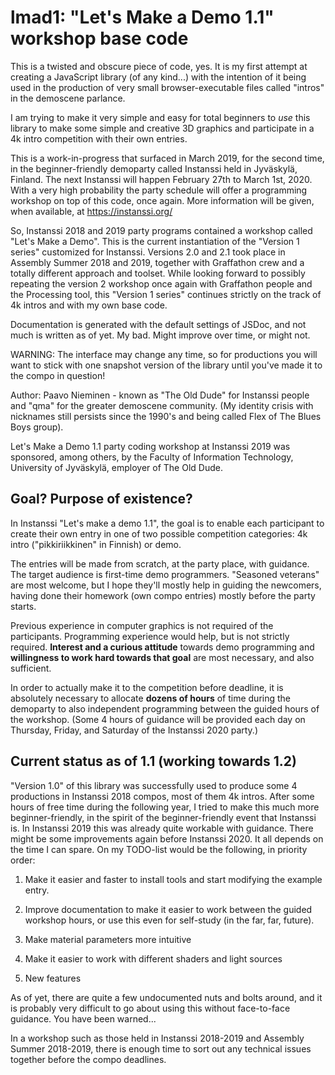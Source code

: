 # lmad1: "Let's Make a Demo 1.1" workshop base code

This is a twisted and obscure piece of code, yes. It is my first
attempt at creating a JavaScript library (of any kind...) with the
intention of it being used in the production of very small
browser-executable files called "intros" in the demoscene parlance.

I am trying to make it very simple and easy for total beginners to
*use* this library to make some simple and creative 3D graphics and
participate in a 4k intro competition with their own entries.

This is a work-in-progress that surfaced in March 2019, for the second
time, in the beginner-friendly demoparty called Instanssi held in
Jyväskylä, Finland. The next Instanssi will happen February 27th to
March 1st, 2020. With a very high probability the party schedule will
offer a programming workshop on top of this code, once again. More
information will be given, when available, at https://instanssi.org/

So, Instanssi 2018 and 2019 party programs contained a workshop called
"Let's Make a Demo". This is the current instantiation of the "Version
1 series" customized for Instanssi. Versions 2.0 and 2.1 took place in
Assembly Summer 2018 and 2019, together with Graffathon crew and a
totally different approach and toolset. While looking forward to
possibly repeating the version 2 workshop once again with Graffathon
people and the Processing tool, this "Version 1 series" continues
strictly on the track of 4k intros and with my own base code.

Documentation is generated with the default settings of JSDoc, and not
much is written as of yet. My bad. Might improve over time, or might
not.

WARNING: The interface may change any time, so for productions you
will want to stick with one snapshot version of the library until
you've made it to the compo in question!

Author: Paavo Nieminen - known as "The Old Dude" for Instanssi people
and "qma" for the greater demoscene community. (My identity crisis
with nicknames still persists since the 1990's and being called Flex of
The Blues Boys group).

Let's Make a Demo 1.1 party coding workshop at Instanssi 2019 was
sponsored, among others, by the Faculty of Information Technology,
University of Jyväskylä, employer of The Old Dude.

## Goal? Purpose of existence?

In Instanssi "Let's make a demo 1.1", the goal is to enable each
participant to create their own entry in one of two possible
competition categories: 4k intro ("pikkiriikkinen" in Finnish) or
demo.

The entries will be made from scratch, at the party place, with
guidance. The target audience is first-time demo
programmers. "Seasoned veterans" are most welcome, but I hope they'll
mostly help in guiding the newcomers, having done their homework (own
compo entries) mostly before the party starts.

Previous experience in computer graphics is not required of the
participants. Programming experience would help, but is not strictly
required. **Interest and a curious attitude** towards demo programming
and **willingness to work hard towards that goal** are most necessary,
and also sufficient.

In order to actually make it to the competition before deadline, it is
absolutely necessary to allocate **dozens of hours** of time during
the demoparty to also independent programming between the guided hours
of the workshop. (Some 4 hours of guidance will be provided each day on
Thursday, Friday, and Saturday of the Instanssi 2020 party.)

## Current status as of 1.1 (working towards 1.2)

"Version 1.0" of this library was successfully used to produce some 4
productions in Instanssi 2018 compos, most of them 4k intros. After
some hours of free time during the following year, I tried to make
this much more beginner-friendly, in the spirit of the
beginner-friendly event that Instanssi is. In Instanssi 2019 this was
already quite workable with guidance. There might be some improvements
again before Instanssi 2020. It all depends on the time I can
spare. On my TODO-list would be the following, in priority order:

1. Make it easier and faster to install tools and start
   modifying the example entry.

2. Improve documentation to make it easier to work between the guided
   workshop hours, or use this even for self-study (in the far, far,
   future).

3. Make material parameters more intuitive

4. Make it easier to work with different shaders and light sources

5. New features

As of yet, there are quite a few undocumented nuts and bolts around,
and it is probably very difficult to go about using this without
face-to-face guidance. You have been warned...

In a workshop such as those held in Instanssi 2018-2019 and Assembly
Summer 2018-2019, there is enough time to sort out any technical
issues together before the compo deadlines.
